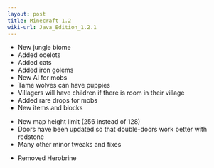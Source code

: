 ```yaml
---
layout: post
title: Minecraft 1.2
wiki-url: Java_Edition_1.2.1
---
```


+ New jungle biome
+ Added ocelots
+ Added cats
+ Added iron golems
+ New AI for mobs
+ Tame wolves can have puppies
+ Villagers will have children if there is room in their village
+ Added rare drops for mobs
+ New items and blocks
* New map height limit (256 instead of 128)
* Doors have been updated so that double-doors work better with redstone
* Many other minor tweaks and fixes
- Removed Herobrine 
